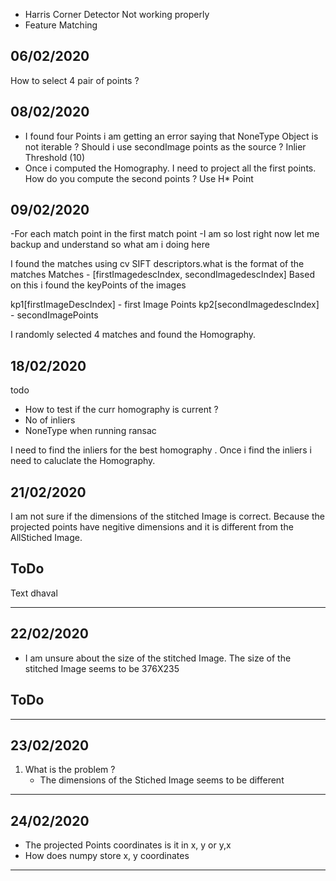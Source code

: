 - Harris Corner Detector Not working properly
- Feature Matching

06/02/2020
----------
How to select 4 pair of points ?


08/02/2020
----------
- I found four Points i am getting an error saying that NoneType Object is not iterable
? Should i use secondImage points as the source
? Inlier Threshold (10)
- Once i computed the Homography. I need to project all the first points. How do you compute the second points
? Use H* Point


09/02/2020
----------

-For each match point in the first match point
-I am so lost right now let me backup and understand so what am i doing here 

I found the matches using cv SIFT descriptors.what is the format of the matches 
Matches - [firstImagedescIndex, secondImagedescIndex]
Based on this i found the keyPoints of the images 

kp1[firstImageDescIndex] - first Image Points 
kp2[secondImagedescIndex] - secondImagePoints

I randomly selected 4 matches and found the Homography.

18/02/2020
-----------

todo
- How to test if the curr homography is current ?
- No of inliers 
- NoneType when running ransac



I need to find the inliers for the best homography . Once i find the inliers i need to caluclate
the Homography.

21/02/2020
-------------

I am not sure if the dimensions of the stitched Image is correct. Because the projected points have negitive dimensions
and it is different from the AllStiched Image.

ToDo
---
Text dhaval


---------------------------------------------------------------------------------
22/02/2020
-------------

- I am unsure about the size of the stitched Image. The size of the stitched Image seems to be 
376X235 

ToDo
-----


--------------------------------------------------------------------------------
23/02/2020
-----------

1. What is the problem ?
    - The dimensions of the Stiched Image seems to be different 

------------------------------------------------------------------

24/02/2020
-----------

- The projected Points coordinates is it in x, y or y,x 
- How does numpy store x, y coordinates
















---------------------------------------------------------------------------------



